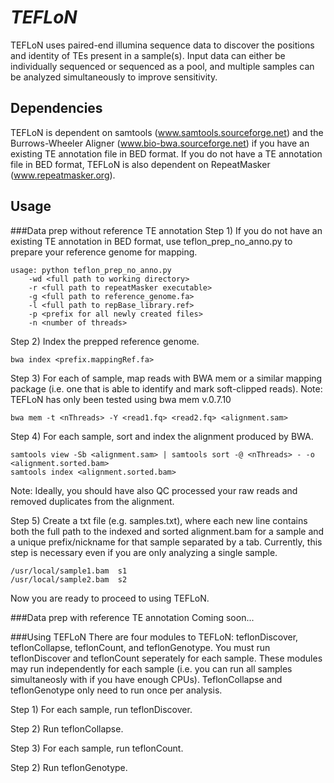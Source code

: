 *TEFLoN*
=======

TEFLoN uses paired-end illumina sequence data to discover the positions and identity of TEs present in a sample(s).
Input data can either be individually sequenced or sequenced as a pool, and multiple samples can be analyzed simultaneously to improve sensitivity.

## Dependencies

TEFLoN is dependent on samtools (www.samtools.sourceforge.net) and the Burrows-Wheeler Aligner (www.bio-bwa.sourceforge.net) if you have an existing TE annotation file in BED format.
If you do not have a TE annotation file in BED format, TEFLoN is also dependent on RepeatMasker (www.repeatmasker.org).

## Usage
###Data prep without reference TE annotation
Step 1) If you do not have an existing TE annotation in BED format, use teflon_prep_no_anno.py to prepare your reference genome for mapping.

```
usage: python teflon_prep_no_anno.py 
    -wd <full path to working directory> 
    -r <full path to repeatMasker executable> 
    -g <full path to reference_genome.fa>
    -l <full path to repBase_library.ref>
    -p <prefix for all newly created files>
    -n <number of threads>
```

Step 2) Index the prepped reference genome. 
```
bwa index <prefix.mappingRef.fa>
```
Step 3) For each of sample, map reads with BWA mem or a similar mapping package (i.e. one that is able to identify and mark soft-clipped reads).
Note: TEFLoN has only been tested using bwa mem v.0.7.10
```
bwa mem -t <nThreads> -Y <read1.fq> <read2.fq> <alignment.sam>
```
Step 4) For each sample, sort and index the alignment produced by BWA.
```
samtools view -Sb <alignment.sam> | samtools sort -@ <nThreads> - -o <alignment.sorted.bam>
samtools index <alignment.sorted.bam>
```
Note: Ideally, you should have also QC processed your raw reads and removed duplicates from the alignment.

Step 5) Create a txt file (e.g. samples.txt), where each new line contains both the full path to the indexed and sorted alignment.bam for a sample and a unique prefix/nickname for that sample separated by a tab.
Currently, this step is necessary even if you are only analyzing a single sample.
```
/usr/local/sample1.bam  s1
/usr/local/sample2.bam  s2
```

Now you are ready to proceed to using TEFLoN.

###Data prep with reference TE annotation
Coming soon...

###Using TEFLoN
There are four modules to TEFLoN: teflonDiscover, teflonCollapse, teflonCount, and teflonGenotype.
You must run teflonDiscover and teflonCount seperately for each sample. These modules may run independently for each sample (i.e. you can run all samples simultaneosly with if you have enough CPUs).
TeflonCollapse and teflonGenotype only need to run once per analysis.

Step 1) For each sample, run teflonDiscover.

Step 2) Run teflonCollapse.

Step 3) For each sample, run teflonCount.

Step 2) Run teflonGenotype.






